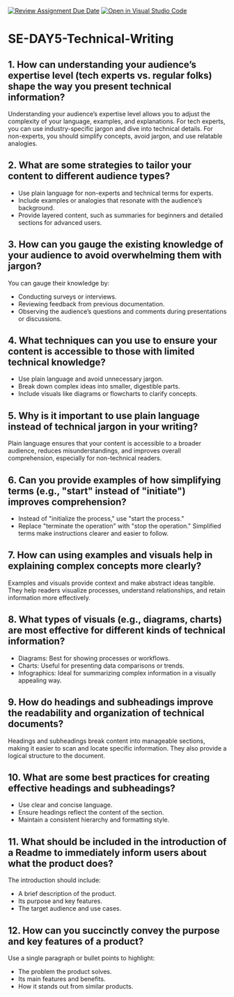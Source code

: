 [![Review Assignment Due Date](https://classroom.github.com/assets/deadline-readme-button-22041afd0340ce965d47ae6ef1cefeee28c7c493a6346c4f15d667ab976d596c.svg)](https://classroom.github.com/a/zsAR-pyY)
[![Open in Visual Studio Code](https://classroom.github.com/assets/open-in-vscode-2e0aaae1b6195c2367325f4f02e2d04e9abb55f0b24a779b69b11b9e10269abc.svg)](https://classroom.github.com/online_ide?assignment_repo_id=19042139&assignment_repo_type=AssignmentRepo)
# SE-DAY5-Technical-Writing

## 1. How can understanding your audience’s expertise level (tech experts vs. regular folks) shape the way you present technical information?
Understanding your audience’s expertise level allows you to adjust the complexity of your language, examples, and explanations. For tech experts, you can use industry-specific jargon and dive into technical details. For non-experts, you should simplify concepts, avoid jargon, and use relatable analogies.

## 2. What are some strategies to tailor your content to different audience types?
- Use plain language for non-experts and technical terms for experts.
- Include examples or analogies that resonate with the audience’s background.
- Provide layered content, such as summaries for beginners and detailed sections for advanced users.

## 3. How can you gauge the existing knowledge of your audience to avoid overwhelming them with jargon?
You can gauge their knowledge by:
- Conducting surveys or interviews.
- Reviewing feedback from previous documentation.
- Observing the audience’s questions and comments during presentations or discussions.

## 4. What techniques can you use to ensure your content is accessible to those with limited technical knowledge?
- Use plain language and avoid unnecessary jargon.
- Break down complex ideas into smaller, digestible parts.
- Include visuals like diagrams or flowcharts to clarify concepts.

## 5. Why is it important to use plain language instead of technical jargon in your writing?
Plain language ensures that your content is accessible to a broader audience, reduces misunderstandings, and improves overall comprehension, especially for non-technical readers.

## 6. Can you provide examples of how simplifying terms (e.g., "start" instead of "initiate") improves comprehension?
- Instead of "initialize the process," use "start the process."
- Replace "terminate the operation" with "stop the operation."
Simplified terms make instructions clearer and easier to follow.

## 7. How can using examples and visuals help in explaining complex concepts more clearly?
Examples and visuals provide context and make abstract ideas tangible. They help readers visualize processes, understand relationships, and retain information more effectively.

## 8. What types of visuals (e.g., diagrams, charts) are most effective for different kinds of technical information?
- Diagrams: Best for showing processes or workflows.
- Charts: Useful for presenting data comparisons or trends.
- Infographics: Ideal for summarizing complex information in a visually appealing way.

## 9. How do headings and subheadings improve the readability and organization of technical documents?
Headings and subheadings break content into manageable sections, making it easier to scan and locate specific information. They also provide a logical structure to the document.

## 10. What are some best practices for creating effective headings and subheadings?
- Use clear and concise language.
- Ensure headings reflect the content of the section.
- Maintain a consistent hierarchy and formatting style.

## 11. What should be included in the introduction of a Readme to immediately inform users about what the product does?
The introduction should include:
- A brief description of the product.
- Its purpose and key features.
- The target audience and use cases.

## 12. How can you succinctly convey the purpose and key features of a product?
Use a single paragraph or bullet points to highlight:
- The problem the product solves.
- Its main features and benefits.
- How it stands out from similar products.
